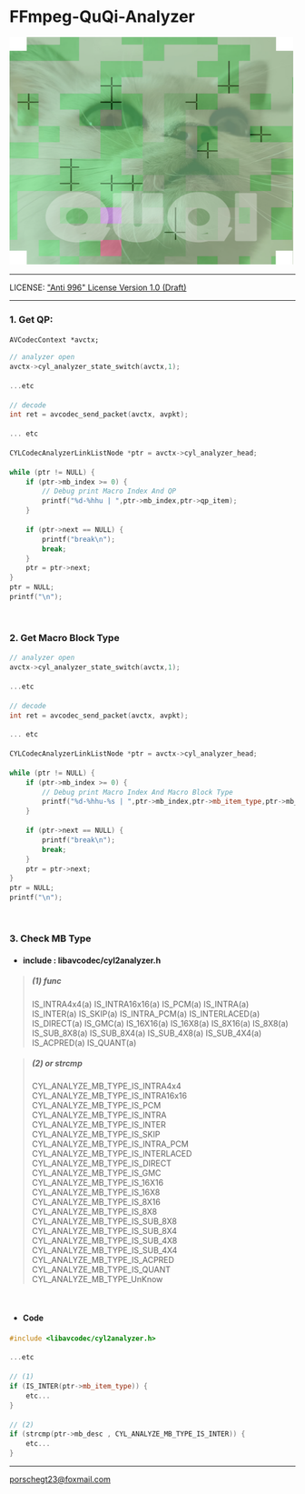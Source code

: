 # FFmpeg-QuQi-Analyzer

<img src="doc_quqi/cylanalyzer@400x400.png" width="500" height="400" >

--------------------------------

LICENSE: <a href="LICENSE.md">"Anti 996" License Version 1.0 (Draft)</a>

---------------------------------
### 1. Get QP:
`AVCodecContext *avctx;`
```c++
// analyzer open
avctx->cyl_analyzer_state_switch(avctx,1);

...etc

// decode
int ret = avcodec_send_packet(avctx, avpkt);

... etc

CYLCodecAnalyzerLinkListNode *ptr = avctx->cyl_analyzer_head;

while (ptr != NULL) {
    if (ptr->mb_index >= 0) {
        // Debug print Macro Index And QP
        printf("%d-%hhu | ",ptr->mb_index,ptr->qp_item);
    }

    if (ptr->next == NULL) {
        printf("break\n");
        break;
    }
    ptr = ptr->next;
}
ptr = NULL;
printf("\n");

```
<br>

### 2. Get Macro Block Type
```c++
// analyzer open
avctx->cyl_analyzer_state_switch(avctx,1);

...etc

// decode
int ret = avcodec_send_packet(avctx, avpkt);

... etc

CYLCodecAnalyzerLinkListNode *ptr = avctx->cyl_analyzer_head;

while (ptr != NULL) {
    if (ptr->mb_index >= 0) {
        // Debug print Macro Index And Macro Block Type
        printf("%d-%hhu-%s | ",ptr->mb_index,ptr->mb_item_type,ptr->mb_desc);
    }

    if (ptr->next == NULL) {
        printf("break\n");
        break;
    }
    ptr = ptr->next;
}
ptr = NULL;
printf("\n");

```
<br>

### 3. Check MB Type   
- #### <b>include : libavcodec/cyl2analyzer.h</b>   
> ##### (1) func
> IS_INTRA4x4(a)
> IS_INTRA16x16(a)
> IS_PCM(a)
> IS_INTRA(a)
> IS_INTER(a)
> IS_SKIP(a)
> IS_INTRA_PCM(a)
> IS_INTERLACED(a)
> IS_DIRECT(a)
> IS_GMC(a)
> IS_16X16(a)
> IS_16X8(a)
> IS_8X16(a)
> IS_8X8(a)
> IS_SUB_8X8(a)
> IS_SUB_8X4(a)
> IS_SUB_4X8(a)
> IS_SUB_4X4(a)
> IS_ACPRED(a)
> IS_QUANT(a)

> ##### (2) or strcmp
> CYL_ANALYZE_MB_TYPE_IS_INTRA4x4     
> CYL_ANALYZE_MB_TYPE_IS_INTRA16x16   
> CYL_ANALYZE_MB_TYPE_IS_PCM          
> CYL_ANALYZE_MB_TYPE_IS_INTRA       
> CYL_ANALYZE_MB_TYPE_IS_INTER      
> CYL_ANALYZE_MB_TYPE_IS_SKIP       
> CYL_ANALYZE_MB_TYPE_IS_INTRA_PCM  
> CYL_ANALYZE_MB_TYPE_IS_INTERLACED
> CYL_ANALYZE_MB_TYPE_IS_DIRECT    
> CYL_ANALYZE_MB_TYPE_IS_GMC       
> CYL_ANALYZE_MB_TYPE_IS_16X16     
> CYL_ANALYZE_MB_TYPE_IS_16X8       
> CYL_ANALYZE_MB_TYPE_IS_8X16       
> CYL_ANALYZE_MB_TYPE_IS_8X8        
> CYL_ANALYZE_MB_TYPE_IS_SUB_8X8     
> CYL_ANALYZE_MB_TYPE_IS_SUB_8X4     
> CYL_ANALYZE_MB_TYPE_IS_SUB_4X8    
> CYL_ANALYZE_MB_TYPE_IS_SUB_4X4   
> CYL_ANALYZE_MB_TYPE_IS_ACPRED      
> CYL_ANALYZE_MB_TYPE_IS_QUANT       
> CYL_ANALYZE_MB_TYPE_UnKnow         
>

<br>

- #### Code
```c++
#include <libavcodec/cyl2analyzer.h>

...etc

// (1)
if (IS_INTER(ptr->mb_item_type)) {
    etc...
}

// (2)
if (strcmp(ptr->mb_desc , CYL_ANALYZE_MB_TYPE_IS_INTER)) {
    etc...
}

```

-----------------------------------
porschegt23@foxmail.com

